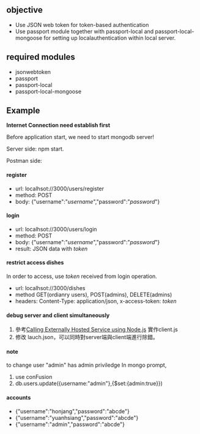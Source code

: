 ## objective

* Use JSON web token for token-based authentication
* Use passport module together with passport-local and passport-local-mongoose for setting up localauthentication within local server.

## required modules
* jsonwebtoken
* passport
* passport-local
* passport-local-mongoose

## Example

**Internet Connection need establish first**

Before application start, we need to start mongodb server!

Server side: npm start.

Postman side:
#### register
* url: localhsot://3000/users/register
* method: POST
* body: {"username":"*username*","password":"*password*"}

#### login
* url: localhsot://3000/users/login
* method: POST
* body: {"username":"*username*","password":"*password*"}
* result: JSON data with *token*

#### restrict access dishes
In order to access, use *token* received from login operation.
* url: localhsot://3000/dishes
* method GET(ordianry users), POST(admins), DELETE(admins)
* headers: Content-Type: application/json, x-access-token: *token*

#### debug server and client simultaneously
1. 參考[Calling Externally Hosted Service using Node.js](http://www.dotnetcurry.com/nodejs/1225/call-external-service-using-nodejs)
實作client.js
2. 修改 lauch.json，可以同時對server端與client端進行除錯。
#### note
to change user "admin" has admin priviledge
In mongo prompt, 
1. use conFusion 
2. db.users.update({username:"admin"},{$set:{admin:true}})

#### accounts
* {"username":"honjang","password":"abcde"} 
* {"username":"yuanhsiang","password":"abcde"} 
* {"username":"admin","password":"abcde"}

